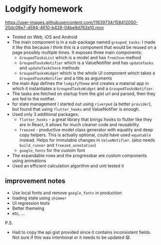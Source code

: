 # Lodgify homework



https://user-images.githubusercontent.com/11639734/158412050-20dc08e7-d594-4610-b428-04be9d762e10.mov



- Tested on Web, iOS and Android
- The main component is in a sub-package named `grouped_tasks`: I made it like this because I think this is a component that would be reused on a page possibly multiple times. It exposes three main components:
  - `GroupedTasksList` which is a model and has `fromJson` method
  - `GroupedTasksNotifier` which is a ValueNotifier and has `updateTasks` and `updateTaskCheck` methods
  - `GroupedTasksWidget` which is the whole UI component which takes a `GroupedTasksNotifier` and a title as arguments
- the main App defines the `lodgifyTheme` and creates a material app in which it instantiates a `GroupedTasksWidget` and a `GroupedTasksNotifier`.
- The tasks are fetched on startup from the gist url and parsed, then they are fed to the notifier.
- for state management I started out using `riverpod` (a better `provider`), but found that using `flutter_hooks` and ValueNotifier is enough.
- Used only 3 additional packages:
  - `flutter_hooks` - a great library that brings hooks to flutter like they are in React, it allows for much cleaner code and reusability.
  - `freezed` - productive model class generator with equality and deep copy helpers. This is actually optional, could have used `equatable` instead. Helps for immutable changes in `ValueNotifier`. (also needs `build_runner` and `freezed_annotation`)
  - `google_fonts` for the custom font
- The expandable rows and the progressbar are custom components using animations
- Used an efficient calculation algorithm and unit tested it

## improvement notes

- Use local fonts and remove `google_fonts` in production
- loading state using `shimmer`
- UI regression tests
- Better themeing
- etc, ...

P.S.

- Had to copy the api gist provided since it contains inconsistent fields. Not sure if this was intentional or it needs to be updated 😄.
